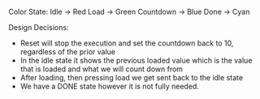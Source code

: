 Color State:
Idle -> Red
Load -> Green
Countdown -> Blue
Done -> Cyan

Design Decisions:
- Reset will stop the execution and set the countdown back to 10, regardless of the prior value
- In the idle state it shows the previous loaded value which is the value that is loaded and what we will count down from
- After loading, then pressing load we get sent back to the idle state
- We have a DONE state however it is not fully needed.
